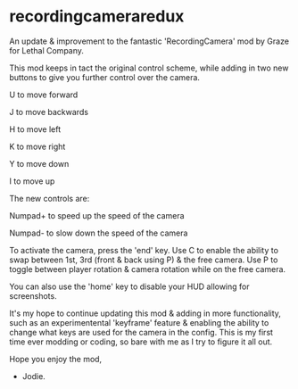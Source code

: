 # recordingcameraredux
An update &amp; improvement to the fantastic 'RecordingCamera' mod by Graze for Lethal Company.

This mod keeps in tact the original control scheme, while adding in two new buttons to give you further control over the camera.

U to move forward

J to move backwards

H to move left

K to move right

Y to move down

I to move up

The new controls are:

Numpad+ to speed up the speed of the camera

Numpad- to slow down the speed of the camera

To activate the camera, press the 'end' key. 
Use C to enable the ability to swap between 1st, 3rd (front & back using P) & the free camera.
Use P to toggle between player rotation & camera rotation while on the free camera.

You can also use the 'home' key to disable your HUD allowing for screenshots.

It's my hope to continue updating this mod & adding in more functionality, such as an experimentental 'keyframe' feature & enabling the ability to change what keys are used for the camera in the config.
This is my first time ever modding or coding, so bare with me as I try to figure it all out.

Hope you enjoy the mod,
- Jodie.
